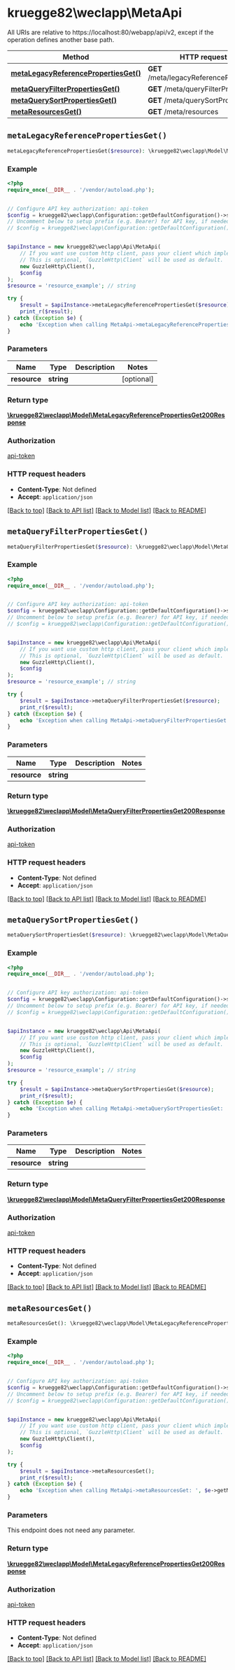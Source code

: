 # kruegge82\weclapp\MetaApi

All URIs are relative to https://localhost:80/webapp/api/v2, except if the operation defines another base path.

| Method | HTTP request | Description |
| ------------- | ------------- | ------------- |
| [**metaLegacyReferencePropertiesGet()**](MetaApi.md#metaLegacyReferencePropertiesGet) | **GET** /meta/legacyReferenceProperties |  |
| [**metaQueryFilterPropertiesGet()**](MetaApi.md#metaQueryFilterPropertiesGet) | **GET** /meta/queryFilterProperties |  |
| [**metaQuerySortPropertiesGet()**](MetaApi.md#metaQuerySortPropertiesGet) | **GET** /meta/querySortProperties |  |
| [**metaResourcesGet()**](MetaApi.md#metaResourcesGet) | **GET** /meta/resources |  |


## `metaLegacyReferencePropertiesGet()`

```php
metaLegacyReferencePropertiesGet($resource): \kruegge82\weclapp\Model\MetaLegacyReferencePropertiesGet200Response
```



### Example

```php
<?php
require_once(__DIR__ . '/vendor/autoload.php');


// Configure API key authorization: api-token
$config = kruegge82\weclapp\Configuration::getDefaultConfiguration()->setApiKey('AuthenticationToken', 'YOUR_API_KEY');
// Uncomment below to setup prefix (e.g. Bearer) for API key, if needed
// $config = kruegge82\weclapp\Configuration::getDefaultConfiguration()->setApiKeyPrefix('AuthenticationToken', 'Bearer');


$apiInstance = new kruegge82\weclapp\Api\MetaApi(
    // If you want use custom http client, pass your client which implements `GuzzleHttp\ClientInterface`.
    // This is optional, `GuzzleHttp\Client` will be used as default.
    new GuzzleHttp\Client(),
    $config
);
$resource = 'resource_example'; // string

try {
    $result = $apiInstance->metaLegacyReferencePropertiesGet($resource);
    print_r($result);
} catch (Exception $e) {
    echo 'Exception when calling MetaApi->metaLegacyReferencePropertiesGet: ', $e->getMessage(), PHP_EOL;
}
```

### Parameters

| Name | Type | Description  | Notes |
| ------------- | ------------- | ------------- | ------------- |
| **resource** | **string**|  | [optional] |

### Return type

[**\kruegge82\weclapp\Model\MetaLegacyReferencePropertiesGet200Response**](../Model/MetaLegacyReferencePropertiesGet200Response.md)

### Authorization

[api-token](../../README.md#api-token)

### HTTP request headers

- **Content-Type**: Not defined
- **Accept**: `application/json`

[[Back to top]](#) [[Back to API list]](../../README.md#endpoints)
[[Back to Model list]](../../README.md#models)
[[Back to README]](../../README.md)

## `metaQueryFilterPropertiesGet()`

```php
metaQueryFilterPropertiesGet($resource): \kruegge82\weclapp\Model\MetaQueryFilterPropertiesGet200Response
```



### Example

```php
<?php
require_once(__DIR__ . '/vendor/autoload.php');


// Configure API key authorization: api-token
$config = kruegge82\weclapp\Configuration::getDefaultConfiguration()->setApiKey('AuthenticationToken', 'YOUR_API_KEY');
// Uncomment below to setup prefix (e.g. Bearer) for API key, if needed
// $config = kruegge82\weclapp\Configuration::getDefaultConfiguration()->setApiKeyPrefix('AuthenticationToken', 'Bearer');


$apiInstance = new kruegge82\weclapp\Api\MetaApi(
    // If you want use custom http client, pass your client which implements `GuzzleHttp\ClientInterface`.
    // This is optional, `GuzzleHttp\Client` will be used as default.
    new GuzzleHttp\Client(),
    $config
);
$resource = 'resource_example'; // string

try {
    $result = $apiInstance->metaQueryFilterPropertiesGet($resource);
    print_r($result);
} catch (Exception $e) {
    echo 'Exception when calling MetaApi->metaQueryFilterPropertiesGet: ', $e->getMessage(), PHP_EOL;
}
```

### Parameters

| Name | Type | Description  | Notes |
| ------------- | ------------- | ------------- | ------------- |
| **resource** | **string**|  | |

### Return type

[**\kruegge82\weclapp\Model\MetaQueryFilterPropertiesGet200Response**](../Model/MetaQueryFilterPropertiesGet200Response.md)

### Authorization

[api-token](../../README.md#api-token)

### HTTP request headers

- **Content-Type**: Not defined
- **Accept**: `application/json`

[[Back to top]](#) [[Back to API list]](../../README.md#endpoints)
[[Back to Model list]](../../README.md#models)
[[Back to README]](../../README.md)

## `metaQuerySortPropertiesGet()`

```php
metaQuerySortPropertiesGet($resource): \kruegge82\weclapp\Model\MetaQueryFilterPropertiesGet200Response
```



### Example

```php
<?php
require_once(__DIR__ . '/vendor/autoload.php');


// Configure API key authorization: api-token
$config = kruegge82\weclapp\Configuration::getDefaultConfiguration()->setApiKey('AuthenticationToken', 'YOUR_API_KEY');
// Uncomment below to setup prefix (e.g. Bearer) for API key, if needed
// $config = kruegge82\weclapp\Configuration::getDefaultConfiguration()->setApiKeyPrefix('AuthenticationToken', 'Bearer');


$apiInstance = new kruegge82\weclapp\Api\MetaApi(
    // If you want use custom http client, pass your client which implements `GuzzleHttp\ClientInterface`.
    // This is optional, `GuzzleHttp\Client` will be used as default.
    new GuzzleHttp\Client(),
    $config
);
$resource = 'resource_example'; // string

try {
    $result = $apiInstance->metaQuerySortPropertiesGet($resource);
    print_r($result);
} catch (Exception $e) {
    echo 'Exception when calling MetaApi->metaQuerySortPropertiesGet: ', $e->getMessage(), PHP_EOL;
}
```

### Parameters

| Name | Type | Description  | Notes |
| ------------- | ------------- | ------------- | ------------- |
| **resource** | **string**|  | |

### Return type

[**\kruegge82\weclapp\Model\MetaQueryFilterPropertiesGet200Response**](../Model/MetaQueryFilterPropertiesGet200Response.md)

### Authorization

[api-token](../../README.md#api-token)

### HTTP request headers

- **Content-Type**: Not defined
- **Accept**: `application/json`

[[Back to top]](#) [[Back to API list]](../../README.md#endpoints)
[[Back to Model list]](../../README.md#models)
[[Back to README]](../../README.md)

## `metaResourcesGet()`

```php
metaResourcesGet(): \kruegge82\weclapp\Model\MetaLegacyReferencePropertiesGet200Response
```



### Example

```php
<?php
require_once(__DIR__ . '/vendor/autoload.php');


// Configure API key authorization: api-token
$config = kruegge82\weclapp\Configuration::getDefaultConfiguration()->setApiKey('AuthenticationToken', 'YOUR_API_KEY');
// Uncomment below to setup prefix (e.g. Bearer) for API key, if needed
// $config = kruegge82\weclapp\Configuration::getDefaultConfiguration()->setApiKeyPrefix('AuthenticationToken', 'Bearer');


$apiInstance = new kruegge82\weclapp\Api\MetaApi(
    // If you want use custom http client, pass your client which implements `GuzzleHttp\ClientInterface`.
    // This is optional, `GuzzleHttp\Client` will be used as default.
    new GuzzleHttp\Client(),
    $config
);

try {
    $result = $apiInstance->metaResourcesGet();
    print_r($result);
} catch (Exception $e) {
    echo 'Exception when calling MetaApi->metaResourcesGet: ', $e->getMessage(), PHP_EOL;
}
```

### Parameters

This endpoint does not need any parameter.

### Return type

[**\kruegge82\weclapp\Model\MetaLegacyReferencePropertiesGet200Response**](../Model/MetaLegacyReferencePropertiesGet200Response.md)

### Authorization

[api-token](../../README.md#api-token)

### HTTP request headers

- **Content-Type**: Not defined
- **Accept**: `application/json`

[[Back to top]](#) [[Back to API list]](../../README.md#endpoints)
[[Back to Model list]](../../README.md#models)
[[Back to README]](../../README.md)
